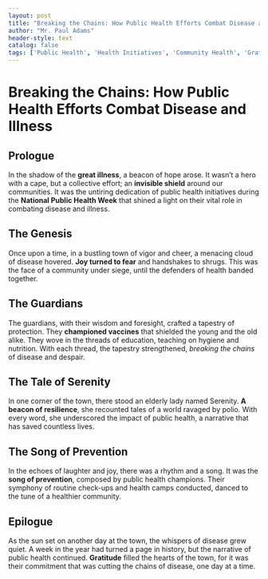 ```yaml
---
layout: post
title: "Breaking the Chains: How Public Health Efforts Combat Disease and Illness"
author: "Mr. Paul Adams"
header-style: text
catalog: false
tags: ['Public Health', 'Health Initiatives', 'Community Health', 'Gratitude Journal', 'Prevention', 'Vaccination']
---
```


# Breaking the Chains: How Public Health Efforts Combat Disease and Illness

## Prologue
In the shadow of the **great illness**, a beacon of hope arose. It wasn’t a hero with a cape, but a collective effort; an **invisible shield** around our communities. It was the untiring dedication of public health initiatives during the **National Public Health Week** that shined a light on their vital role in combating disease and illness.

## The Genesis
Once upon a time, in a bustling town of vigor and cheer, a menacing cloud of disease hovered. **Joy turned to fear** and handshakes to shrugs. This was the face of a community under siege, until the defenders of health banded together.

## The Guardians
The guardians, with their wisdom and foresight, crafted a tapestry of protection. They **championed vaccines** that shielded the young and the old alike. They wove in the threads of education, teaching on hygiene and nutrition. With each thread, the tapestry strengthened, *breaking the chains* of disease and despair.

## The Tale of Serenity
In one corner of the town, there stood an elderly lady named Serenity. **A beacon of resilience**, she recounted tales of a world ravaged by polio. With every word, she underscored the impact of public health, a narrative that has saved countless lives.

## The Song of Prevention
In the echoes of laughter and joy, there was a rhythm and a song. It was the **song of prevention**, composed by public health champions. Their symphony of routine check-ups and health camps conducted, danced to the tune of a healthier community.

## Epilogue
As the sun set on another day at the town, the whispers of disease grew quiet. A week in the year had turned a page in history, but the narrative of public health continued. **Gratitude** filled the hearts of the town, for it was their commitment that was cutting the chains of disease, one day at a time.
